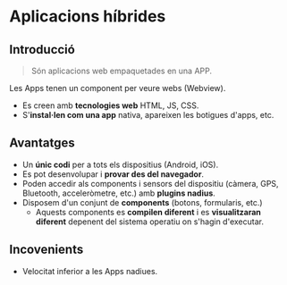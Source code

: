 # Aplicacions híbrides

## Introducció

> Són aplicacions web empaquetades en una APP.

Les Apps tenen un component per veure webs (Webview).

* Es creen amb **tecnologies web** HTML, JS, CSS.
* S'**instal·len com una app** nativa, apareixen les botigues d'apps, etc.


## Avantatges 

* Un **únic codi** per a tots els dispositius (Android, iOS).
* Es pot desenvolupar i **provar des del navegador**.
* Poden accedir als components i sensors del dispositiu (càmera, GPS, Bluetooth, acceleròmetre, etc.) amb **plugins nadius**.
* Disposem d'un conjunt de **components** (botons, formularis, etc.)
  * Aquests components es **compilen diferent** i es **visualitzaran diferent** depenent del sistema operatiu on s'hagin d'executar.

## Incovenients

* Velocitat inferior a les Apps nadiues.